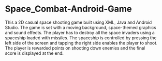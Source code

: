 # Space_Combat-Android-Game

This a 2D casual space shooting game built using XML, Java and Android Studio. The game is set with a moving background, space-themed graphics and sound effects. The player has to destroy all the space invaders using a spaceship loaded with missiles. The spaceship is controlled by pressing the left side of the screen and tapping the right side enables the player to shoot. The player is rewarded points on shooting down enemies and the final score is displayed at the end.
